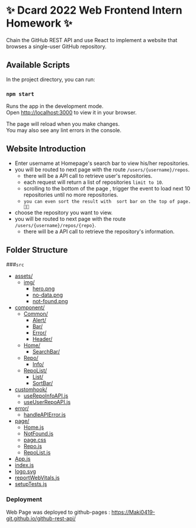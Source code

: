 # ✨ Dcard 2022 Web Frontend Intern Homework ✨

Chain the GitHub REST API and use React to implement a website that browses a single-user GitHub repository.


## Available Scripts

In the project directory, you can run:

### `npm start`

Runs the app in the development mode.\
Open [http://localhost:3000](http://localhost:3000) to view it in your browser.

The page will reload when you make changes.\
You may also see any lint errors in the console.

## Website Introduction

* Enter username at Homepage's search bar to view his/her repositories.
* you will be routed to  next page with the route  `/users/{username}/repos`.
  * there will be a API call to retrieve user's repositories.
  * each request will return a list of repositories `limit to 10`.
  * scrolling to the bottom of the page , trigger the event to load next 10 repositories until no more repositories.
  * `you can even sort the result with  sort bar on the top of page.🙌🙌`
* choose the repository you want to view.
* you will be routed to  next page with the route  `/users/{username}/repos/{repo}`.
  * there will be a API call to retrieve the repository's information.

## Folder Structure

###`src`

* [assets/](.\src\assets)
  * [img/](.\src\assets\img)
    * [hero.png](.\src\assets\img\hero.png)
    * [no-data.png](.\src\assets\img\no-data.png)
    * [not-found.png](.\src\assets\img\not-found.png)
* [component/](.\src\component)
  * [Common/](.\src\component\Common)
    * [Alert/](.\src\component\Common\Alert)
    * [Bar/](.\src\component\Common\Bar)
    * [Error/](.\src\component\Common\Error)
    * [Header/](.\src\component\Common\Header)
  * [Home/](.\src\component\Home)
    * [SearchBar/](.\src\component\Home\SearchBar)
  * [Repo/](.\src\component\Repo)
    * [Info/](.\src\component\Repo\Info)
  * [RepoList/](.\src\component\RepoList)
    * [List/](.\src\component\RepoList\List)
    * [SortBar/](.\src\component\RepoList\SortBar)
* [customhook/](.\src\customhook)
  * [useRepoInfoAPI.js](.\src\customhook\useRepoInfoAPI.js)
  * [useUserRepoAPI.js](.\src\customhook\useUserRepoAPI.js)
* [error/](.\src\error)
  * [handleAPIError.js](.\src\error\handleAPIError.js)
* [page/](.\src\page)
  * [Home.js](.\src\page\Home.js)
  * [NotFound.js](.\src\page\NotFound.js)
  * [page.css](.\src\page\page.css)
  * [Repo.js](.\src\page\Repo.js)
  * [RepoList.js](.\src\page\RepoList.js)
* [App.js](.\src\App.js)
* [index.js](.\src\index.js)
* [logo.svg](.\src\logo.svg)
* [reportWebVitals.js](.\src\reportWebVitals.js)
* [setupTests.js](.\src\setupTests.js)


### Deployment

Web Page was deployed to github-pages : https://Maki0419-git.github.io/github-rest-api/ 

